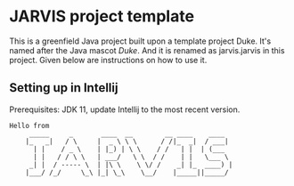 # JARVIS project template

This is a greenfield Java project built upon a template project Duke. It's named after the Java mascot _Duke_. And it is renamed as jarvis.jarvis in this project. 
Given below are instructions on how to use it.

## Setting up in Intellij

Prerequisites: JDK 11, update Intellij to the most recent version.
```
Hello from
     _____     _       ____  __        __ ____    ____    
    |_   _|   / \     |  _ \ \ \      / /|_  _|  / ___|   
      | |    / _ \    | |_) | \ \    / /   | |  | (___     
      | |   / / \ \   | ___/   \ \  / /    | |   \___ \
     _| |  / ----- \  | |\ \    \ \/ /    _| |_  ____) |
    |___/ /_/     \_\ |_| \_\    \__/    |_____||_____/
```
